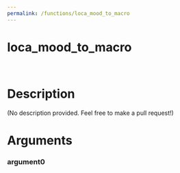 ```yaml
---
permalink: /functions/loca_mood_to_macro
---
```

# loca_mood_to_macro  
&nbsp;  
# Description  
(No description provided. Feel free to make a pull request!) 
&nbsp;  
# Arguments
### argument0

&nbsp;    


